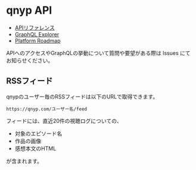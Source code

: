 # qnyp API

- [APIリファレンス](http://developer.qnyp.com/)
- [GraphQL Explorer](https://graphql-explorer.qnyp.com/)
- [Platform Roadmap](https://github.com/qnyp/developer.qnyp.com/projects/1)

APIへのアクセスやGraphQLの挙動について質問や要望がある際は Issues にてお知らせください。

## RSSフィード

qnypのユーザー毎のRSSフィードは以下のURLで取得できます。

```
https://qnyp.com/ユーザー名/feed
```

フィードには、直近20件の視聴ログについての、

- 対象のエピソード名
- 作品の画像
- 感想本文のHTML

が含まれます。

